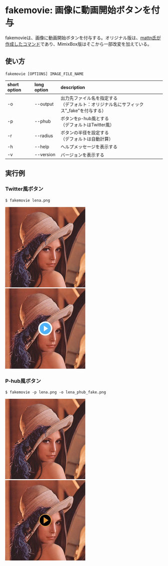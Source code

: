 # fakemovie: 画像に動画開始ボタンを付与
fakemovieは、画像に動画開始ボタンを付与する。オリジナル版は、[mattn氏が作成したコマンド](https://github.com/mattn/fakemovie)であり、MimixBox版はそこから一部改変を加えている。

## 使い方
``` Usage
fakemovie [OPTIONS] IMAGE_FILE_NAME
```

| short option | long option | description |
|:------|:-----|:------|
|-o| --output| 出力先ファイル名を指定する<br>（デフォルト：オリジナル名にサフィックス"_fake"を付与する） |
|-p|--phub| ボタンをp-hub風とする<br>（デフォルトはTwitter風）|
|-r|--radius| ボタンの半径を設定する<br>（デフォルトは自動計算）|
| -h   | --help    | ヘルプメッセージを表示する　 |
| -v | --version  | バージョンを表示する|


## 実行例
### Twitter風ボタン
```
$ fakemovie lena.png 
```

![オリジナル](../../../images/lena.png "オリジナル")
![Twitter風](../../../images/lena_twitter_fake.png "Twitter風")

### P-hub風ボタン
```
$ fakemovie -p lena.png -o lena_phub_fake.png
```
![オリジナル](../../../images/lena.png "オリジナル")
![Phub風](../../../images/lena_phub_fake.png "Phub風")